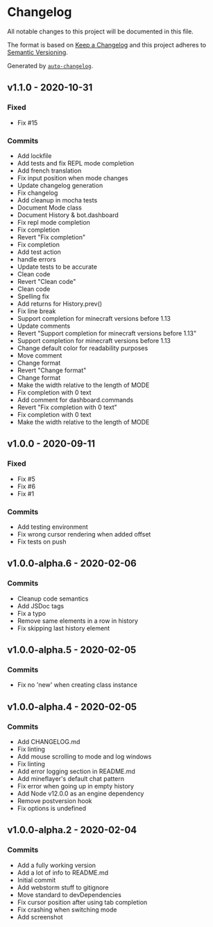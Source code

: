 # Changelog

All notable changes to this project will be documented in this file.

The format is based on [Keep a Changelog](https://keepachangelog.com/en/1.0.0/)
and this project adheres to [Semantic Versioning](https://semver.org/spec/v2.0.0.html).

Generated by [`auto-changelog`](https://github.com/CookPete/auto-changelog).

## v1.1.0 - 2020-10-31

### Fixed

- Fix #15 

### Commits

- Add lockfile 
- Add tests and fix REPL mode completion 
- Add french translation 
- Fix input position when mode changes 
- Update changelog generation 
- Fix changelog 
- Add cleanup in mocha tests 
- Document Mode class 
- Document History & bot.dashboard 
- Fix repl mode completion 
- Fix completion 
- Revert "Fix completion" 
- Fix completion 
- Add test action 
- handle errors 
- Update tests to be accurate 
- Clean code 
- Revert "Clean code" 
- Clean code 
- Spelling fix 
- Add returns for History.prev() 
- Fix line break 
- Support completion for minecraft versions before 1.13 
- Update comments 
- Revert "Support completion for minecraft versions before 1.13" 
- Support completion for minecraft versions before 1.13 
- Change default color for readability purposes 
- Move comment 
- Change format 
- Revert "Change format" 
- Change format 
-  Make the width relative to the length of MODE 
- Fix completion with 0 text 
- Add comment for dashboard.commands 
- Revert "Fix completion with 0 text" 
- Fix completion with 0 text 
- Make the width relative to the length of MODE 

## v1.0.0 - 2020-09-11

### Fixed

- Fix #5 
- Fix #6 
- Fix #1 

### Commits

- Add testing environment 
- Fix wrong cursor rendering when added offset 
- Fix tests on push 

## v1.0.0-alpha.6 - 2020-02-06

### Commits

- Cleanup code semantics 
- Add JSDoc tags 
- Fix a typo 
- Remove same elements in a row in history 
- Fix skipping last history element 

## v1.0.0-alpha.5 - 2020-02-05

### Commits

- Fix no 'new' when creating class instance 

## v1.0.0-alpha.4 - 2020-02-05

### Commits

- Add CHANGELOG.md 
- Fix linting 
- Add mouse scrolling to mode and log windows 
- Fix linting 
- Add error logging section in README.md 
- Add mineflayer's default chat pattern 
- Fix error when going up in empty history 
- Add Node v12.0.0 as an engine dependency 
- Remove postversion hook 
- Fix options is undefined 

## v1.0.0-alpha.2 - 2020-02-04

### Commits

- Add a fully working version 
- Add a lot of info to README.md 
- Initial commit 
- Add webstorm stuff to gitignore 
- Move standard to devDependencies 
- Fix cursor position after using tab completion 
- Fix crashing when switching mode 
- Add screenshot 
